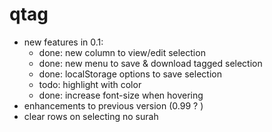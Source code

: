 # qtag

 * new features in 0.1:
	 * done: new column to view/edit selection
	 * done: new menu to save & download tagged selection
	 * done: localStorage options to save selection
	 * todo: highlight with color
	 * done: increase font-size when hovering
 * enhancements to previous version (0.99 ? )
 * clear rows on selecting no surah